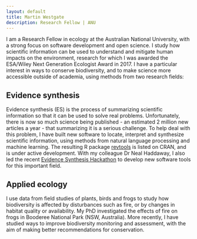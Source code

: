 ```yaml
---
layout: default
title: Martin Westgate
description: Research Fellow | ANU
---
```

<head>
  <!-- Global site tag (gtag.js) - Google Analytics -->
  <script async src="https://www.googletagmanager.com/gtag/js?id=UA-121833450-1"></script>
  <script>
    window.dataLayer = window.dataLayer || [];
    function gtag(){dataLayer.push(arguments);}
    gtag('js', new Date());

    gtag('config', 'UA-121833450-1');
  </script>
</head>

I am a Research Fellow in ecology at the Australian National University, with a strong focus on software development and open science. I study how scientific information can be used to understand and mitigate human impacts on the environment, research for which I was awarded the ESA/Wiley Next Generation Ecologist Award in 2017. I have a particular interest in ways to conserve biodiversity, and to make science more accessible outside of academia, using methods from two research fields:

## Evidence synthesis
Evidence synthesis (ES) is the process of summarizing scientific information so that it can be used to solve real problems. Unfortunately, there is now so much science being published - an estimated 2 million new articles a year -  that summarizing it is a serious challenge. To help deal with this problem, I have built new software to locate, interpret and synthesize scientific information, using methods from natural language processing and machine learning. The resulting R package [revtools](https://revtools.net) is listed on CRAN, and is under active development. With my colleague Dr Neal Haddaway, I also led the recent [Evidence Synthesis Hackathon](https://evidencesynthesishackathon.com) to develop new software tools for this important field.

## Applied ecology
I use data from field studies of plants, birds and frogs to study how biodiversity is affected by disturbances such as fire, or by changes in habitat quality or availability. My PhD investigated the effects of fire on frogs in Booderee National Park (NSW, Australia). More recently, I have studied ways to improve biodiversity monitoring and assessment, with the aim of making better recommendations for conservation.